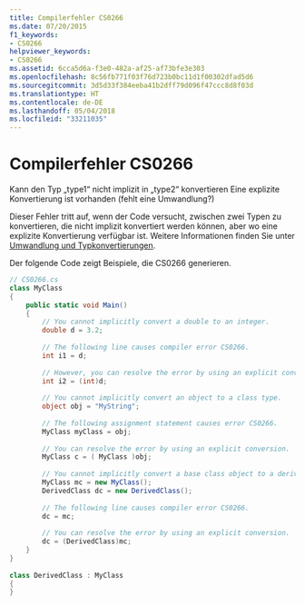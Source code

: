 ```yaml
---
title: Compilerfehler CS0266
ms.date: 07/20/2015
f1_keywords:
- CS0266
helpviewer_keywords:
- CS0266
ms.assetid: 6cca5d6a-f3e0-482a-af25-af73bfe3e303
ms.openlocfilehash: 8c56fb771f03f76d723b0bc11d1f00302dfad5d6
ms.sourcegitcommit: 3d5d33f384eeba41b2dff79d096f47ccc8d8f03d
ms.translationtype: HT
ms.contentlocale: de-DE
ms.lasthandoff: 05/04/2018
ms.locfileid: "33211035"
---
```

# <a name="compiler-error-cs0266"></a>Compilerfehler CS0266
Kann den Typ „type1“ nicht implizit in „type2“ konvertieren Eine explizite Konvertierung ist vorhanden (fehlt eine Umwandlung?)  
  
 Dieser Fehler tritt auf, wenn der Code versucht, zwischen zwei Typen zu konvertieren, die nicht implizit konvertiert werden können, aber wo eine explizite Konvertierung verfügbar ist. Weitere Informationen finden Sie unter [Umwandlung und Typkonvertierungen](../../../csharp/programming-guide/types/casting-and-type-conversions.md).  
  
 Der folgende Code zeigt Beispiele, die CS0266 generieren.  
  
```csharp  
// CS0266.cs  
class MyClass  
{  
    public static void Main()  
    {  
        // You cannot implicitly convert a double to an integer.  
        double d = 3.2;  
  
        // The following line causes compiler error CS0266.  
        int i1 = d;  
  
        // However, you can resolve the error by using an explicit conversion.  
        int i2 = (int)d;  
  
        // You cannot implicitly convert an object to a class type.  
        object obj = "MyString";  
  
        // The following assignment statement causes error CS0266.  
        MyClass myClass = obj;    
  
        // You can resolve the error by using an explicit conversion.  
        MyClass c = ( MyClass )obj;  
  
        // You cannot implicitly convert a base class object to a derived class type.  
        MyClass mc = new MyClass();  
        DerivedClass dc = new DerivedClass();  
  
        // The following line causes compiler error CS0266.  
        dc = mc;  
  
        // You can resolve the error by using an explicit conversion.  
        dc = (DerivedClass)mc;  
    }  
}  
  
class DerivedClass : MyClass  
{  
}  
```
